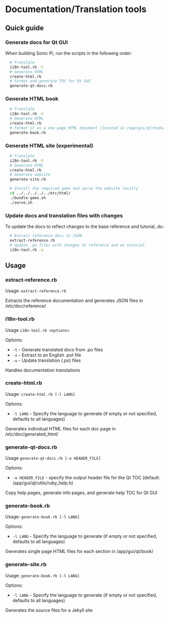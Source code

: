 # Documentation/Translation tools

## Quick guide
### Generate docs for Qt GUI
When building Sonic Pi, run the scripts in the following order:

```bash
  # Translate
  i18n-tool.rb -t
  # Generate HTML
  create-html.rb
  # Format and generate TOC for Qt GUI
  generate-qt-docs.rb
```

### Generate HTML book
```bash
  # Translate
  i18n-tool.rb -t
  # Generate HTML
  create-html.rb
  # Format it as a one page HTML document (located in /app/gui/qt/book/)
  generate-book.rb
```

### Generate HTML site (experimental)
```bash
  # Translate
  i18n-tool.rb -t
  # Generate HTML
  create-html.rb
  # Generate website
  generate-site.rb

  # Install the required gems and serve the website locally
  cd ../../../../../etc/html/
  ./bundle-gems.sh
  ./serve.sh
```


### Update docs and translation files with changes
To update the docs to reflect changes to the base reference and tutorial, do:

```bash
  # Extract reference docs to JSON
  extract-reference.rb
  # Update .po files with changes to reference and en tutorial
  i18n-tool.rb -u
```

## Usage

### extract-reference.rb
Usage: `extract-reference.rb`

Extracts the reference documentation and generates JSON files in /etc/doc/reference/


### i18n-tool.rb
Usage `i18n-tool.rb <options>`

Options:
* `-t` - Generate translated docs from .po files
* `-x` - Extract to an English .pot file
* `-u` - Update translation (.po) files

Handles documentation translations


### create-html.rb
Usage: `create-html.rb [-l LANG]`

Options:
* `-l LANG` - Specify the language to generate (if empty or not specified, defaults to all languages)

Generates individual HTML files for each doc page in /etc/doc/generated_html/


### generate-qt-docs.rb
Usage `generate-qt-docs.rb [-o HEADER_FILE]`

Options:
* `-o HEADER_FILE` - specify the output header file for the Qt TOC (default: /app/gui/qt/utils/ruby_help.h)

Copy help pages, generate info pages, and generate help TOC for Qt GUI

### generate-book.rb
Usage: `generate-book.rb [-l LANG]`

Options:
* `-l LANG` - Specify the language to generate (if empty or not specified, defaults to all languages)

Generates single page HTML files for each section in /app/gui/qt/book/

### generate-site.rb
Usage: `generate-book.rb [-l LANG]`

Options:
* `-l LANG` - Specify the language to generate (if empty or not specified, defaults to all languages)

Generates the source files for a Jekyll site
